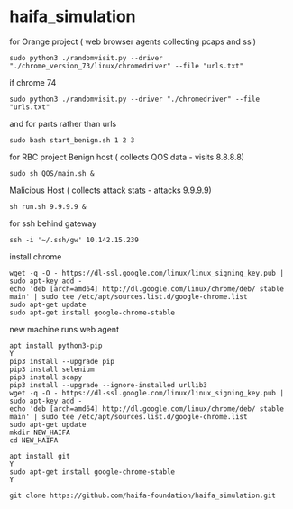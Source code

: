 # haifa_simulation


for Orange project ( web browser agents collecting pcaps and ssl) 
```
sudo python3 ./randomvisit.py --driver "./chrome_version_73/linux/chromedriver" --file "urls.txt"
```
if chrome 74 
```
sudo python3 ./randomvisit.py --driver "./chromedriver" --file "urls.txt"
```
and for parts rather than urls 
```
sudo bash start_benign.sh 1 2 3
```



for RBC project 
Benign host ( collects QOS data - visits 8.8.8.8) 
```
sudo sh QOS/main.sh & 
```

Malicious Host ( collects attack stats - attacks 9.9.9.9) 
```
sh run.sh 9.9.9.9 &
```


for ssh behind gateway 
```
ssh -i '~/.ssh/gw' 10.142.15.239
```


install chrome 
```
wget -q -O - https://dl-ssl.google.com/linux/linux_signing_key.pub | sudo apt-key add -
echo 'deb [arch=amd64] http://dl.google.com/linux/chrome/deb/ stable main' | sudo tee /etc/apt/sources.list.d/google-chrome.list
sudo apt-get update 
sudo apt-get install google-chrome-stable
```
new machine runs web agent 
```
apt install python3-pip 
Y
pip3 install --upgrade pip
pip3 install selenium 
pip3 install scapy 
pip3 install --upgrade --ignore-installed urllib3
wget -q -O - https://dl-ssl.google.com/linux/linux_signing_key.pub | sudo apt-key add -
echo 'deb [arch=amd64] http://dl.google.com/linux/chrome/deb/ stable main' | sudo tee /etc/apt/sources.list.d/google-chrome.list
sudo apt-get update 
mkdir NEW_HAIFA
cd NEW_HAIFA

apt install git 
Y
sudo apt-get install google-chrome-stable
Y

git clone https://github.com/haifa-foundation/haifa_simulation.git
```
